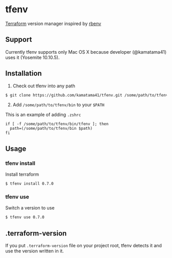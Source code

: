 # tfenv
[Terraform](https://www.terraform.io/) version manager inspired by [rbenv](https://github.com/rbenv/rbenv)

## Support
Currently tfenv supports only Mac OS X because developer (@kamatama41) uses it (Yosemite 10.10.5).


## Installation
1. Check out tfenv into any path
```sh
$ git clone https://github.com/kamatama41/tfenv.git /some/path/to/tfenv
```
2. Add `/some/path/to/tfenv/bin` to your `$PATH`

This is an example of adding `.zshrc`
```
if [ -f /some/path/to/tfenv/bin/tfenv ]; then
  path=(/some/path/to/tfenv/bin $path)
fi
```

## Usage
### tfenv install
Install terraform
```sh
$ tfenv install 0.7.0
```

### tfenv use
Switch a version to use
```sh
$ tfenv use 0.7.0
```

## .terraform-version
If you put `.terraform-version` file on your project root, tfenv detects it and use the version written in it.
